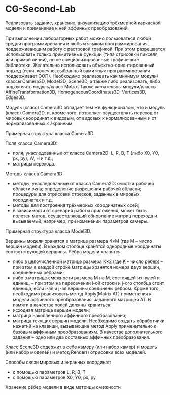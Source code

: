# CG-Second-Lab

Реализовать задание, хранение, визуализацию трёхмерной каркасной модели и применение к ней аффинных преобразований.

При выполнении лабораторных работ можно пользоваться любой средой программирования и любым языком программирования, поддерживающим работу с растровой графикой. При этом разрешается использовать только примитивные функции (типа отрисовки пикселя или прямой линии), но не специализированные графические библиотеки. Желательно использовать объектно-ориентированный подход (если, конечно, выбранный вами язык программирования поддерживает ООП). Необходимо реализовать как минимум модули/классы Camera3D, Model3D, Scene3D, а также либо реализовать, либо подключить модуль/класс Matrix. Также желательны модули/классы AffineTransformation3D, HomogeneousCoordinates3D, Vertices3D, Edges3D.

Модуль (класс) Camera3D обладает тем же функционалом, что и модуль (класс) Camera2D, и, кроме того, позволяет осуществлять переход от мировых координат к видовым, от видовых к нормализованным и от нормализованных к экранным.

Примерная структура класса Camera3D.

Поля класса Camera3D:
- поля, унаследованные от класса Camera2D: L, R, B, T (либо X0, Y0, px, py); W, H и т.д.;
- матрицы перехода.

Методы класса Camera3D:
- методы, унаследованные от класса Camera2D: очистка рабочей области окна; определение разрешения рабочей области; процедуры для отрисовки отрезков, заданных в мировых координатах и т.д.
- методы для построения трёхмерных координатных осей;
- в зависимости от сценария работы приложения, может быть полезен метод, осуществляющий обновление матриц перехода и вызываемый, например, при изменении параметров камеры.

Примерная структура класса Model3D.

Вершины модели хранятся в матрице размера 4×M (где M – число вершин модели). В каждом столбце хранятся однородные координаты соответствующей вершины.
Рёбра модели хранятся:
- либо в целочисленной матрице размера K×2 (где K – число рёбер) – при этом в каждой строке матрицы хранятся номера двух вершин, соединённых рёбрами;
- либо в матрице смежности размера M на M, состоящей из нулей и единиц, – при этом на пересечении i-ой строки и j-ого столбца стоит единица, если i-ая и j-ая вершины соединены ребром.
Кроме того, необходимо реализовать метод Apply(Matrix AT) применения к модели аффинного преобразования, заданного матрицей AT. В памяти в качестве полей должны храниться:
- исходная матрица вершин модели;
- матрица накопленного аффинного преобразования;
- матрица текущих вершин модели.
Необходимо создать обработчики нажатий на клавиши, вызывающие метод Apply применительно к базовым аффинным преобразованиям. В качестве дополнительного задания – одно или два составных аффинных преобразования.

Класс Scene3D содержит в себе камеру (или набор камер) и модель (или набор моделей) и метод Render() отрисовки всех моделей.

Способы связи мировых и экранных координат:  
- с помощью параметров L, R, B, T
- с помощью параметров X0, Y0, px, py

Хранение рёбер модели в виде матрицы смежности